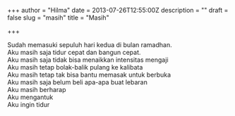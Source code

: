 +++
author = "Hilma"
date = 2013-07-26T12:55:00Z
description = ""
draft = false
slug = "masih"
title = "Masih"

+++

Sudah memasuki sepuluh hari kedua di bulan ramadhan.  
Aku masih saja tidur cepat dan bangun cepat.  
Aku masih saja tidak bisa menaikkan intensitas mengaji  
Aku masih tetap bolak-balik pulang ke kalibata  
Aku masih tetap tak bisa bantu memasak untuk berbuka  
Aku masih saja belum beli apa-apa buat lebaran  
Aku masih berharap  
Aku mengantuk  
Aku ingin tidur

